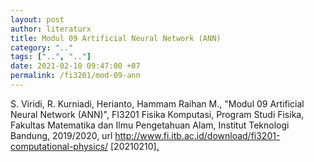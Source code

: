 ```yaml
---
layout: post
author: literaturx
title: Modul 09 Artificial Neural Network (ANN)
category: ".."
tags: ["..", ".."]
date: 2021-02-10 09:47:00 +07
permalink: /fi3201/mod-09-ann
---
```

S. Viridi, R. Kurniadi, Herianto, Hammam Raihan M., "Modul 09 Artificial Neural Network (ANN)", FI3201 Fisika Komputasi, Program Studi Fisika, Fakultas Matematika dan Ilmu Pengetahuan Alam, Institut Teknologi Bandung, 2019/2020, url <http://www.fi.itb.ac.id/download/fi3201-computational-physics/> [20210210][.](https://drive.google.com/file/d/1gA-YNhgnWa4pxyRwqD-e2fHkIMn4hw8Q/view?usp=sharing)
